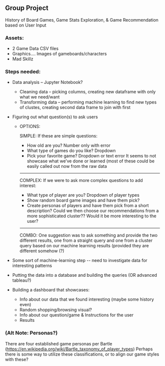 ## Group Project
History of Board Games, Game Stats Exploration, & Game Recommendation based on User Input
### Assets:
  -	2 Game Data CSV files
  -	Graphics….  Images of gameboards/characters
  -	Mad Skillz
### Steps needed:
  -	Data analysis – Jupyter Notebook?
    - Cleaning data – picking columns, creating new dataframe with only what we need/want
    - Transforming data – performing machine learning to find new types of clustes, creating second data frame to join with first
  - Figuring out what question(s) to ask users 
    - OPTIONS:
    
      SIMPLE: If these are simple questions:
        -	How old are you? Number only with error
        -	What type of games do you like?  Dropdown
        -	Pick your favorite game? Dropdown or text error
      It seems to not showcase what we’ve done or learned (most of these could be easily called out now from the raw data
      ***
      COMPLEX: If we were to ask more complex questions to add interest:
        -	What type of player are you? Dropdown of player types
        -	Show random board game images and have them pick?
        -	Create personas of players and have them pick from a short description?
      Could we then choose our recommendations from a more sophisticated cluster?? Would it be more interesting to the user?
      ***
      COMBO: One suggestion was to ask something and provide the two different results, one from a straight query and one from a cluster query based on our machine learning results (provided they are different somehow (?)
      
  - Some sort of machine-learning step -- need to investigate data for interesting patterns   
  - Putting the data into a database and building the queries (OR advanced tableau?)
  - Building a dashboard that showcases:
      -	Info about our data that we found interesting (maybe some history even)
      -	Random shopping/browsing visual?  
      -	Info about our question/game & Instructions for the user
      -	Results


### (Alt Note: Personas?)
There are four established game personas per Bartle (https://en.wikipedia.org/wiki/Bartle_taxonomy_of_player_types) Perhaps there is some way to utilize these classifications, or to align our game styles with these?  


